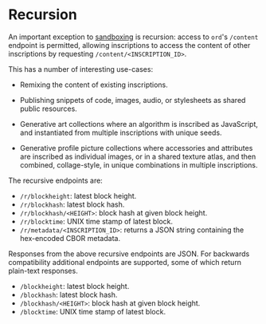 Recursion
=========

An important exception to [sandboxing](../inscriptions.md#sandboxing) is
recursion: access to `ord`'s `/content` endpoint is permitted, allowing
inscriptions to access the content of other inscriptions by requesting
`/content/<INSCRIPTION_ID>`.

This has a number of interesting use-cases:

- Remixing the content of existing inscriptions.

- Publishing snippets of code, images, audio, or stylesheets as shared public
  resources.

- Generative art collections where an algorithm is inscribed as JavaScript,
  and instantiated from multiple inscriptions with unique seeds.

- Generative profile picture collections where accessories and attributes are
  inscribed as individual images, or in a shared texture atlas, and then
  combined, collage-style, in unique combinations in multiple inscriptions.

The recursive endpoints are:

- `/r/blockheight`: latest block height.
- `/r/blockhash`: latest block hash.
- `/r/blockhash/<HEIGHT>`: block hash at given block height.
- `/r/blocktime`: UNIX time stamp of latest block.
- `/r/metadata/<INSCRIPTION_ID>`: returns a JSON string containing the hex-encoded CBOR metadata.

Responses from the above recursive endpoints are JSON. For backwards compatibility additional endpoints are supported, some of which return plain-text responses.

- `/blockheight`: latest block height.
- `/blockhash`: latest block hash.
- `/blockhash/<HEIGHT>`: block hash at given block height.
- `/blocktime`: UNIX time stamp of latest block.

